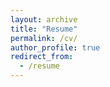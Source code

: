 ```yaml
---
layout: archive
title: "Resume"
permalink: /cv/
author_profile: true
redirect_from:
  - /resume
---
```


<object data="../files/CV.pdf" width="100%" height="100%" type='application/pdf'></object>
